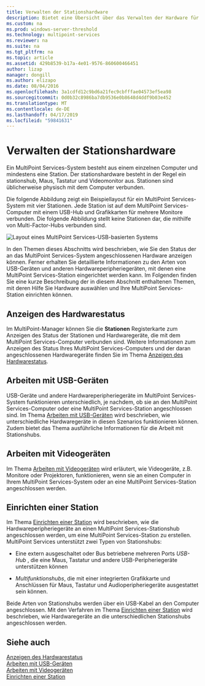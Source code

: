 ```yaml
---
title: Verwalten der Stationshardware
description: Bietet eine Übersicht über das Verwalten der Hardware für MultiPoint-Stationen
ms.custom: na
ms.prod: windows-server-threshold
ms.technology: multipoint-services
ms.reviewer: na
ms.suite: na
ms.tgt_pltfrm: na
ms.topic: article
ms.assetid: 429b8539-b17a-4e01-9576-860600466451
author: lizap
manager: dongill
ms.author: elizapo
ms.date: 08/04/2016
ms.openlocfilehash: 3a1cdfd12c9bd6a21fec9cbfffae04573ef5ea98
ms.sourcegitcommit: 0d0b32c8986ba7db9536e0b8648d4ddf9b03e452
ms.translationtype: MT
ms.contentlocale: de-DE
ms.lasthandoff: 04/17/2019
ms.locfileid: "59841631"
---
```

# <a name="manage-station-hardware"></a>Verwalten der Stationshardware
Ein MultiPoint Services-System besteht aus einem einzelnen Computer und mindestens eine Station. Der stationshardware besteht in der Regel ein stationshub, Maus, Tastatur und Videomonitor aus. Stationen sind üblicherweise physisch mit dem Computer verbunden.  
  
Die folgende Abbildung zeigt ein Beispiellayout für ein MultiPoint Services-System mit vier Stationen. Jede Station ist auf dem MultiPoint Services-Computer mit einem USB-Hub und Grafikkarten für mehrere Monitore verbunden. Die folgende Abbildung stellt keine Stationen dar, die mithilfe von Multi-Factor-Hubs verbunden sind.  
   
![Layout eines MultiPoint Services-USB-basierten Systems](./media/WMSMultiPointServerUSBSystemLayout.gif)  
  
In den Themen dieses Abschnitts wird beschrieben, wie Sie den Status der an das MultiPoint Services-System angeschlossenen Hardware anzeigen können. Ferner erhalten Sie detaillierte Informationen zu den Arten von USB-Geräten und anderen Hardwareperipheriegeräten, mit denen eine MultiPoint Services-Station eingerichtet werden kann. Im Folgenden finden Sie eine kurze Beschreibung der in diesem Abschnitt enthaltenen Themen, mit deren Hilfe Sie Hardware auswählen und Ihre MultiPoint Services-Station einrichten können.  
  
## <a name="view-hardware-status"></a>Anzeigen des Hardwarestatus  
Im MultiPoint-Manager können Sie die **Stationen** Registerkarte zum Anzeigen des Status der Stationen und Hardwaregeräte, die mit dem MultiPoint Services-Computer verbunden sind. Weitere Informationen zum Anzeigen des Status Ihres MultiPoint Services-Computers und der daran angeschlossenen Hardwaregeräte finden Sie im Thema [Anzeigen des Hardwarestatus](View-Hardware-Status.md).  
  
## <a name="work-with-usb-devices"></a>Arbeiten mit USB-Geräten  
USB-Geräte und andere Hardwareperipheriegeräte im MultiPoint Services-System funktionieren unterschiedlich, je nachdem, ob sie an den MultiPoint Services-Computer oder eine MultiPoint Services-Station angeschlossen sind. Im Thema [Arbeiten mit USB-Geräten](Work-with-USB-Devices.md) wird beschrieben, wie unterschiedliche Hardwaregeräte in diesen Szenarios funktionieren können. Zudem bietet das Thema ausführliche Informationen für die Arbeit mit Stationshubs.  
  
## <a name="work-with-video-devices"></a>Arbeiten mit Videogeräten  
Im Thema [Arbeiten mit Videogeräten](Work-with-Video-Devices.md) wird erläutert, wie Videogeräte, z.B. Monitore oder Projektoren, funktionieren, wenn sie an einen Computer in Ihrem MultiPoint Services-System oder an eine MultiPoint Services-Station angeschlossen werden.  
  
## <a name="set-up-a-station"></a>Einrichten einer Station  
Im Thema [Einrichten einer Station](Set-Up-a-Station.md) wird beschrieben, wie die Hardwareperipheriegeräte an einen MultiPoint Services-Stationshub angeschlossen werden, um eine MultiPoint Services-Station zu erstellen. MultiPoint Services unterstützt zwei Typen von Stationshubs:  
  
-   Eine extern ausgeschaltet oder Bus betriebene mehreren Ports *USB-Hub* , die eine Maus, Tastatur und andere USB-Peripheriegeräte unterstützen können  
  
-   *Multifunktionshubs*, die mit einer integrierten Grafikkarte und Anschlüssen für Maus, Tastatur und Audioperipheriegeräte ausgestattet sein können.  
  
Beide Arten von Stationshubs werden über ein USB-Kabel an den Computer angeschlossen. Mit den Verfahren im Thema [Einrichten einer Station](Set-Up-a-Station.md) wird beschrieben, wie Hardwaregeräte an die unterschiedlichen Stationshubs angeschlossen werden.  
  
## <a name="see-also"></a>Siehe auch  
[Anzeigen des Hardwarestatus](View-Hardware-Status.md)  
[Arbeiten mit USB-Geräten](Work-with-USB-Devices.md)  
[Arbeiten mit Videogeräten](Work-with-Video-Devices.md)  
[Einrichten einer Station](Set-Up-a-Station.md)